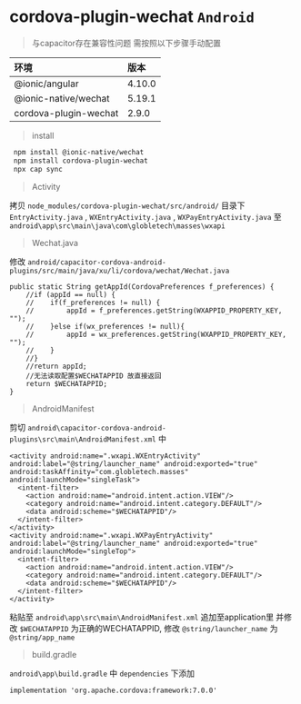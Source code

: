 # cordova-plugin-wechat `Android`

> 与capacitor存在兼容性问题 需按照以下步骤手动配置

|环境|版本|
|:-----|:-----|
|@ionic/angular|4.10.0|
|@ionic-native/wechat|5.19.1|
|cordova-plugin-wechat|2.9.0|

> install
```bash
 npm install @ionic-native/wechat
 npm install cordova-plugin-wechat
 npx cap sync
```

> Activity

拷贝 `node_modules/cordova-plugin-wechat/src/android/` 目录下 `EntryActivity.java` , `WXEntryActivity.java` , `WXPayEntryActivity.java` 至 `android\app\src\main\java\com\globletech\masses\wxapi`

> Wechat.java

修改 `android/capacitor-cordova-android-plugins/src/main/java/xu/li/cordova/wechat/Wechat.java`
```
public static String getAppId(CordovaPreferences f_preferences) {
    //if (appId == null) {
    //    if(f_preferences != null) {
    //        appId = f_preferences.getString(WXAPPID_PROPERTY_KEY, "");
    //    }else if(wx_preferences != null){
    //        appId = wx_preferences.getString(WXAPPID_PROPERTY_KEY, "");
    //    }
    //}
    //return appId;
    //无法读取配置$WECHATAPPID 故直接返回
    return $WECHATAPPID;
}
```

> AndroidManifest

剪切 `android\capacitor-cordova-android-plugins\src\main\AndroidManifest.xml` 中
```
<activity android:name=".wxapi.WXEntryActivity" android:label="@string/launcher_name" android:exported="true" android:taskAffinity="com.globletech.masses" android:launchMode="singleTask">
  <intent-filter>
    <action android:name="android.intent.action.VIEW"/>
    <category android:name="android.intent.category.DEFAULT"/>
    <data android:scheme="$WECHATAPPID"/>
  </intent-filter>
</activity>
<activity android:name=".wxapi.WXPayEntryActivity" android:label="@string/launcher_name" android:exported="true" android:launchMode="singleTop">
  <intent-filter>
    <action android:name="android.intent.action.VIEW"/>
    <category android:name="android.intent.category.DEFAULT"/>
    <data android:scheme="$WECHATAPPID"/>
  </intent-filter>
</activity>
```
粘贴至 `android\app\src\main\AndroidManifest.xml` 追加至application里
并修改 `$WECHATAPPID` 为正确的WECHATAPPID,
修改 `@string/launcher_name` 为 `@string/app_name`

> build.gradle

`android\app\build.gradle` 中 `dependencies` 下添加
```
implementation 'org.apache.cordova:framework:7.0.0'
```
